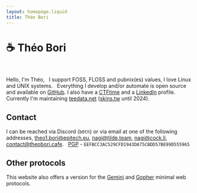 ```yaml
---
layout: homepage.liquid
title: Théo Bori
---
```


# ☕ Théo Bori

&nbsp;

Hello, I'm Théo,
&nbsp;
I support FOSS, FLOSS and pubnix(es) values, I love Linux and UNIX systems.
&nbsp;
Everything I develop and/or automate is open source and available on [GitHub](https://github.com/theobori).
I also have a [CTFtime](https://ctftime.org/user/67138) and a [LinkedIn](https://www.linkedin.com/in/theo-bori) profile.
&nbsp;
Currently I'm maintaining [teedata.net](https://teedata.net) ([skins.tw](https://skins.tw) until 2024).

<h2 class="category category-home ">Contact</h2>

I can be reached via Discord (`b0th`) or via email at one of the following addresses, <a href="mailto:theo1.bori@epitech.eu">theo1.bori@epitech.eu</a>, <a href="mailto:nagi@tilde.team">nagi@tilde.team</a>, <a href="mailto:nagi@cock.li">nagi@cock.li</a>, <a href="mailto:contact@theobori.cafe">contact@theobori.cafe</a>.
&nbsp;
[PGP](/pgp.asc) - `EEFBCC3AC529CFD1943DA75CBDD57BE99D555965`

<h2 class="category category-home ">Other protocols</h2>

This website also offers a version for the [Gemini](gemini://tilde.pink/~nagi) and [Gopher](gopher://tilde.pink:70/1/~nagi) minimal web protocols.
